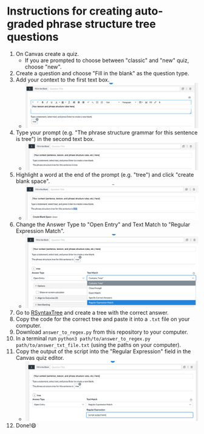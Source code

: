 # Instructions for creating auto-graded phrase structure tree questions

1. On Canvas create a quiz.
    - If you are prompted to choose between "classic" and "new" quiz, choose "new".
2. Create a question and choose "Fill in the blank" as the question type.
3. Add your context to the first text box.
    - ![step3](images/step3.png)
4. Type your prompt (e.g. "The phrase structure grammar for this sentence is tree") in the second text box.
    - ![step4](images/step4.png)
5. Highlight a word at the end of the prompt (e.g. "tree") and click "create blank space".
    - ![step5](images/step5.png)
6. Change the Answer Type to "Open Entry" and Text Match to "Regular Expression Match".
    - ![step6](images/step6.png)
7. Go to [RSyntaxTree](https://yohasebe.com/rsyntaxtree/) and create a tree with the correct answer.
8. Copy the code for the correct tree and paste it into a `.txt` file on your computer.
9. Download `answer_to_regex.py` from this repository to your computer.
10. In a terminal run `python3 path/to/answer_to_regex.py path/to/answer_txt_file.txt` (using the paths on your computer).
11. Copy the output of the script into the "Regular Expression" field in the Canvas quiz editor.
    - ![step11](images/step11.png)
12. Done!😄
